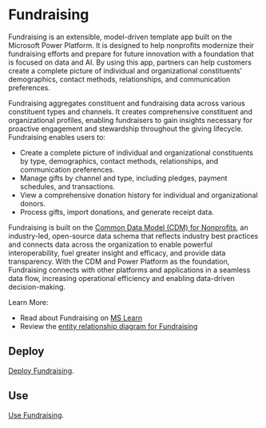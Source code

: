 # Fundraising

Fundraising is an extensible, model-driven template app built on the Microsoft Power Platform. It is designed to help nonprofits modernize their fundraising efforts and prepare for future innovation with a foundation that is focused on data and AI. By using this app, partners can help customers create a complete picture of individual and organizational constituents’ demographics, contact methods, relationships, and communication preferences.

Fundraising aggregates constituent and fundraising data across various constituent types and channels. It creates comprehensive constituent and organizational profiles, enabling fundraisers to gain insights necessary for proactive engagement and stewardship throughout the giving lifecycle. Fundraising enables users to:

- Create a complete picture of individual and organizational constituents by type, demographics, contact methods, relationships, and communication preferences.
- Manage gifts by channel and type, including pledges, payment schedules, and transactions.
- View a comprehensive donation history for individual and organizational donors.
- Process gifts, import donations, and generate receipt data.

Fundraising is built on the [Common Data Model (CDM) for Nonprofits](https://aka.ms/GitHubCDMforNonprofits), an industry-led, open-source data schema that reflects industry best practices and connects data across the organization to enable powerful interoperability, fuel greater insight and efficacy, and provide data transparency. With the CDM and Power Platform as the foundation, Fundraising connects with other platforms and applications in a seamless data flow, increasing operational efficiency and enabling data-driven decision-making.

Learn More:
- Read about Fundraising on [MS Learn](https://learn.microsoft.com/en-us/industry/nonprofit/fundraising)
- Review the [entity relationship diagram for Fundraising](./Documents/Fundraising%20-%20Data%20Model.pdf)

## Deploy

[Deploy Fundraising](../Documents/DataverseBuildAndDeploy.md).

## Use

[Use Fundraising](https://learn.microsoft.com/en-us/industry/nonprofit/fundraising).
